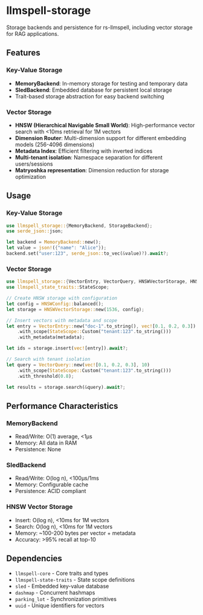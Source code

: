 # llmspell-storage

Storage backends and persistence for rs-llmspell, including vector storage for RAG applications.

## Features

### Key-Value Storage
- **MemoryBackend**: In-memory storage for testing and temporary data
- **SledBackend**: Embedded database for persistent local storage
- Trait-based storage abstraction for easy backend switching

### Vector Storage
- **HNSW (Hierarchical Navigable Small World)**: High-performance vector search with <10ms retrieval for 1M vectors
- **Dimension Router**: Multi-dimension support for different embedding models (256-4096 dimensions)
- **Metadata Index**: Efficient filtering with inverted indices
- **Multi-tenant isolation**: Namespace separation for different users/sessions
- **Matryoshka representation**: Dimension reduction for storage optimization

## Usage

### Key-Value Storage
```rust
use llmspell_storage::{MemoryBackend, StorageBackend};
use serde_json::json;

let backend = MemoryBackend::new();
let value = json!({"name": "Alice"});
backend.set("user:123", serde_json::to_vec(&value)?).await?;
```

### Vector Storage
```rust
use llmspell_storage::{VectorEntry, VectorQuery, HNSWVectorStorage, HNSWConfig};
use llmspell_state_traits::StateScope;

// Create HNSW storage with configuration
let config = HNSWConfig::balanced();
let storage = HNSWVectorStorage::new(1536, config);

// Insert vectors with metadata and scope
let entry = VectorEntry::new("doc-1".to_string(), vec![0.1, 0.2, 0.3])
    .with_scope(StateScope::Custom("tenant:123".to_string()))
    .with_metadata(metadata);

let ids = storage.insert(vec![entry]).await?;

// Search with tenant isolation
let query = VectorQuery::new(vec![0.1, 0.2, 0.3], 10)
    .with_scope(StateScope::Custom("tenant:123".to_string()))
    .with_threshold(0.8);

let results = storage.search(&query).await?;
```

## Performance Characteristics

### MemoryBackend
- Read/Write: O(1) average, <1μs
- Memory: All data in RAM
- Persistence: None

### SledBackend  
- Read/Write: O(log n), <100μs/1ms
- Memory: Configurable cache
- Persistence: ACID compliant

### HNSW Vector Storage
- Insert: O(log n), <10ms for 1M vectors
- Search: O(log n), <10ms for 1M vectors  
- Memory: ~100-200 bytes per vector + metadata
- Accuracy: >95% recall at top-10

## Dependencies
- `llmspell-core` - Core traits and types
- `llmspell-state-traits` - State scope definitions
- `sled` - Embedded key-value database
- `dashmap` - Concurrent hashmaps
- `parking_lot` - Synchronization primitives
- `uuid` - Unique identifiers for vectors